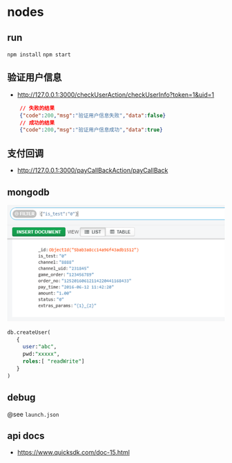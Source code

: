 # nodes

## run

`npm install`
`npm start`

## 验证用户信息

- http://127.0.0.1:3000/checkUserAction/checkUserInfo?token=1&uid=1

```json
    // 失败的结果
    {"code":200,"msg":"验证用户信息失败","data":false}
    // 成功的结果
    {"code":200,"msg":"验证用户信息成功","data":true}
```

## 支付回调

- http://127.0.0.1:3000/payCallBackAction/payCallBack

## mongodb

![paymentTxn](paymentTxn.png)

```sql
db.createUser(
   {
     user:"abc",
     pwd:"xxxxx",
     roles:[ "readWrite"]
   }
)
```

## debug

@see  `launch.json`

## api docs

- https://www.quicksdk.com/doc-15.html
